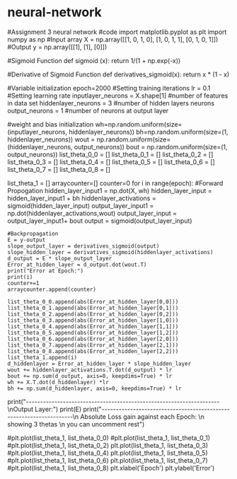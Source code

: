 # neural-network
#Assignment 3 neural network
#code
import matplotlib.pyplot as plt
import numpy as np
#Input array
X = np.array([[1, 0, 1, 0], [1, 0, 1, 1], [0, 1, 0, 1]])
#Output
y = np.array([[1], [1], [0]])

#Sigmoid Function
def sigmoid (x):
    return 1/(1 + np.exp(-x))

#Derivative of Sigmoid Function
def derivatives_sigmoid(x):
    return x * (1 - x)

#Variable initialization
epoch=2000 #Setting training iterations
lr = 0.1 #Setting learning rate
inputlayer_neurons = X.shape[1] #number of features in data set
hiddenlayer_neurons = 3 #number of hidden layers neurons
output_neurons = 1 #number of neurons at output layer

#weight and bias initialization
wh=np.random.uniform(size=(inputlayer_neurons, hiddenlayer_neurons))
bh=np.random.uniform(size=(1, hiddenlayer_neurons))
wout = np.random.uniform(size=(hiddenlayer_neurons, output_neurons))
bout = np.random.uniform(size=(1, output_neurons))
list_theta_0_0 = []
list_theta_0_1 = []
list_theta_0_2 = []
list_theta_0_3 = []
list_theta_0_4 = []
list_theta_0_5 = []
list_theta_0_6 = []
list_theta_0_7 = []
list_theta_0_8 = []

list_theta_1 = []
arraycounter=[]
counter=0
for i in range(epoch):
    #Forward Propogation
    hidden_layer_input1 = np.dot(X, wh)
    hidden_layer_input = hidden_layer_input1 + bh
    hiddenlayer_activations = sigmoid(hidden_layer_input)
    output_layer_input1 = np.dot(hiddenlayer_activations,wout)
    output_layer_input = output_layer_input1+ bout
    output = sigmoid(output_layer_input)

    #Backpropagation
    E = y-output
    slope_output_layer = derivatives_sigmoid(output)
    slope_hidden_layer = derivatives_sigmoid(hiddenlayer_activations)
    d_output = E * slope_output_layer
    Error_at_hidden_layer = d_output.dot(wout.T)
    print("Error at Epoch:") 
    print(i)
    counter+=1
    arraycounter.append(counter)
    
    list_theta_0_0.append(abs(Error_at_hidden_layer[0,0]))
    list_theta_0_1.append(abs(Error_at_hidden_layer[0,1]))
    list_theta_0_2.append(abs(Error_at_hidden_layer[0,2]))
    list_theta_0_3.append(abs(Error_at_hidden_layer[1,0]))
    list_theta_0_4.append(abs(Error_at_hidden_layer[1,1]))
    list_theta_0_5.append(abs(Error_at_hidden_layer[1,2]))
    list_theta_0_6.append(abs(Error_at_hidden_layer[2,0]))
    list_theta_0_7.append(abs(Error_at_hidden_layer[2,1]))
    list_theta_0_8.append(abs(Error_at_hidden_layer[2,2]))
    list_theta_1.append(i)
    d_hiddenlayer = Error_at_hidden_layer * slope_hidden_layer
    wout += hiddenlayer_activations.T.dot(d_output) * lr
    bout += np.sum(d_output, axis=0, keepdims=True) * lr
    wh += X.T.dot(d_hiddenlayer) *lr
    bh += np.sum(d_hiddenlayer, axis=0, keepdims=True) * lr
print("--------------------------------------------------------------------\nOutput Layer:")
print(E)
print("--------------------------------------------------------------------\n Absolute Loss gain against each Epoch: \n showing 3 thetas \n you can uncomment rest")


#plt.plot(list_theta_1, list_theta_0_0)
#plt.plot(list_theta_1, list_theta_0_1)
#plt.plot(list_theta_1, list_theta_0_2)
plt.plot(list_theta_1, list_theta_0_3)
#plt.plot(list_theta_1, list_theta_0_4)
plt.plot(list_theta_1, list_theta_0_5)
#plt.plot(list_theta_1, list_theta_0_6)
plt.plot(list_theta_1, list_theta_0_7)
#plt.plot(list_theta_1, list_theta_0_8)
plt.xlabel('Epoch')
plt.ylabel('Error')
